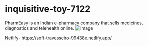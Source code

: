 # inquisitive-toy-7122

PharmEasy is an Indian e-pharmacy company that sells medicines, diagnostics and telehealth online.
![image](https://user-images.githubusercontent.com/110052591/209664174-59922c86-b1d6-471b-8f95-229ae792406a.png)


Netlify- https://soft-travesseiro-99438e.netlify.app/

